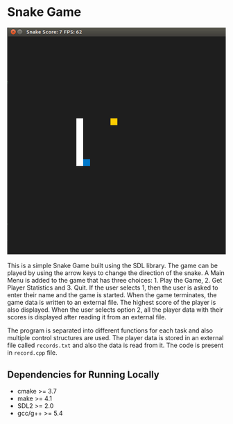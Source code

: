 # Snake Game

<img src="images/snake_game.gif"/>

This is a simple Snake Game built using the SDL library. The game can be played by using the arrow keys to change the direction of the snake. A Main Menu is added to the game that has three choices: 1. Play the Game, 2. Get Player Statistics and 3. Quit. If the user selects 1, then the user is asked to enter their name and the game is started. When the game terminates, the game data is written to an external file. The highest score of the player is also displayed. When the user selects option 2, all the player data with their scores is displayed after reading it from an external file.  

The program is separated into different functions for each task and also multiple control structures are used. The player data is stored in an external file called `records.txt` and also the data is read from it. The code is present in `record.cpp` file.  


## Dependencies for Running Locally
* cmake >= 3.7
* make >= 4.1
* SDL2 >= 2.0
* gcc/g++ >= 5.4


